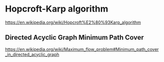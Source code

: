 # Hopcroft-Karp algorithm

https://en.wikipedia.org/wiki/Hopcroft%E2%80%93Karp_algorithm

## Directed Acyclic Graph Minimum Path Cover

https://en.wikipedia.org/wiki/Maximum_flow_problem#Minimum_path_cover_in_directed_acyclic_graph

